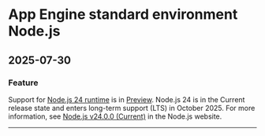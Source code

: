 # App Engine standard environment Node.js

## 2025-07-30

### Feature

Support for [Node.js 24 runtime](https://cloud.google.com/appengine/docs/standard/nodejs/runtime) is in [Preview](https://cloud.google.com/products/#product-launch-stages). Node.js 24 is in the Current release state and enters long-term support (LTS) in October 2025. For more information, see [Node.js v24.0.0 (Current)](https://nodejs.org/en/blog/release/v24.0.0) in the Node.js website.

---
